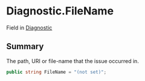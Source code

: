# Diagnostic.FileName

Field in [Diagnostic](/api/csharp/yarn.compiler.diagnostic.md)

## Summary


The path, URI or file-name that the issue occurred in.


```csharp
public string FileName = "(not set)";
```

